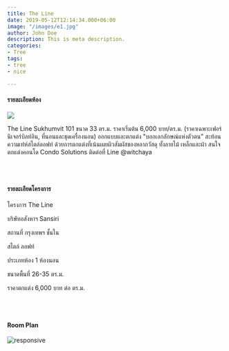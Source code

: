 ```yaml
---
title: The Line
date: 2019-05-12T12:14:34.000+06:00
image: "/images/e1.jpg"
author: John Doe
description: This is meta description.
categories:
- Tree
tags:
- tree
- nice

---
```

#### รายละเอียดห้อง

![](/images/e2.jpg)

The Line Sukhumvit 101 ขนาด 33 ตร.ม. ราคาเริ่มต้น 6,000 บาท/ตร.ม. (ราคาเฉพาะเฟอร์นิเจอร์บิลท์อิน, ที่นอนและชุดเครื่องนอน) ออกแบบและตกแต่ง "บอกเอกลักษณ์แห่งตัวตน" สะท้อนความเท่ห์สไตล์ลอฟท์ ด้วยการตกแต่งที่เน้นเผยผิวสัมผัสของหลากวัสดุ ทั้งลายไม้ เหล็กและผ้า สนใจตกแต่งคอนโด Condo Solutions ติดต่อที่ Line @witchaya

<br><br>

#### รายละเอียดโครงการ

โครงการ            The Line 

บริษัทอสังหาฯ     Sansiri

สถานที่                กรุงเทพฯ ชั้นใน

สไตล์                  ลอฟท์

ประเภทห้อง        1 ห้องนอน

ขนาดพื้นที่           26-35 ตร.ม.

ราคาตกแต่ง         6,000 บาท ต่อ ตร.ม.

<br><br>

#### Room Plan

![responsive](https://sbmedia3.sbdesignsquare.com/output/images/room_page/2fd6a0bd1466d2da945e169d2cad516f.jpg)